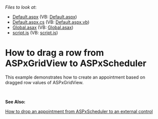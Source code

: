 <!-- default file list -->
*Files to look at*:

* [Default.aspx](./CS/Default.aspx) (VB: [Default.aspx](./VB/Default.aspx))
* [Default.aspx.cs](./CS/Default.aspx.cs) (VB: [Default.aspx.vb](./VB/Default.aspx.vb))
* [Global.asax](./CS/Global.asax) (VB: [Global.asax](./VB/Global.asax))
* [script.js](./CS/scripts/script.js) (VB: [script.js](./VB/scripts/script.js))
<!-- default file list end -->
# How to drag a row from ASPxGridView to ASPxScheduler


<p>This example demonstrates how to create an appointment based on dragged row values of ASPxGridView.</p>
<p> </p>
<p><strong>See Also:</strong></p>
<p><a href="https://www.devexpress.com/Support/Center/p/E4708">How to drop an appointment from ASPxScheduler to an external control</a></p>

<br/>


